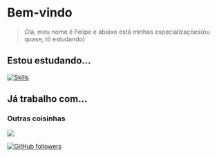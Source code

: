 # Bem-vindo

> Olá, meu nome é Felipe e abaixo está minhas especializações(ou quase, tô estudando)

## Estou estudando...

[![Skills](https://skillicons.dev/icons?i=html,css)](https://skillicons.dev)

## Já trabalho com...


### Outras coisinhas

<img src="https://discord.c99.nl/widget/theme-4/853773713592549436.png" />

[![GitHub followers](https://img.shields.io/github/followers/felipebonfim2006.svg?style=social&label=Follow&maxAge=2592000)](https://github.com/felipebonfim2006?tab=followers)
